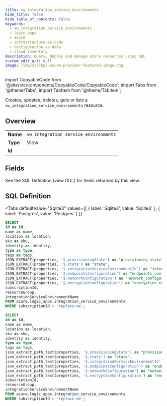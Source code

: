 ```yaml
--- 
title: vw_integration_service_environments
hide_title: false
hide_table_of_contents: false
keywords:
  - vw_integration_service_environments
  - logic_apps
  - azure
  - infrastructure-as-code
  - configuration-as-data
  - cloud inventory
description: Query, deploy and manage azure resources using SQL
custom_edit_url: null
image: /img/stackql-azure-provider-featured-image.png
---
```


import CopyableCode from '@site/src/components/CopyableCode/CopyableCode';
import Tabs from '@theme/Tabs';
import TabItem from '@theme/TabItem';

Creates, updates, deletes, gets or lists a <code>vw_integration_service_environments</code> resource.

## Overview
<table><tbody>
<tr><td><b>Name</b></td><td><code>vw_integration_service_environments</code></td></tr>
<tr><td><b>Type</b></td><td>View</td></tr>
<tr><td><b>Id</b></td><td><CopyableCode code="azure.logic_apps.vw_integration_service_environments" /></td></tr>
</tbody></table>

## Fields

See the SQL Definition (view DDL) for fields returned by this view.

## SQL Definition

<Tabs
defaultValue="Sqlite3"
values={[
{ label: 'Sqlite3', value: 'Sqlite3' },
{ label: 'Postgres', value: 'Postgres' }
]}
>
<TabItem value="Sqlite3">

```sql
SELECT
id as id,
name as name,
location as location,
sku as sku,
identity as identity,
type as type,
tags as tags,
JSON_EXTRACT(properties, '$.provisioningState') as "provisioning_state",
JSON_EXTRACT(properties, '$.state') as "state",
JSON_EXTRACT(properties, '$.integrationServiceEnvironmentId') as "integration_service_environment_id",
JSON_EXTRACT(properties, '$.endpointsConfiguration') as "endpoints_configuration",
JSON_EXTRACT(properties, '$.networkConfiguration') as "network_configuration",
JSON_EXTRACT(properties, '$.encryptionConfiguration') as "encryption_configuration",
subscriptionId,
resourceGroup,
integrationServiceEnvironmentName
FROM azure.logic_apps.integration_service_environments
WHERE subscriptionId = 'replace-me';
```

</TabItem>
<TabItem value="Postgres">

```sql
SELECT
id as id,
name as name,
location as location,
sku as sku,
identity as identity,
type as type,
tags as tags,
json_extract_path_text(properties, '$.provisioningState') as "provisioning_state",
json_extract_path_text(properties, '$.state') as "state",
json_extract_path_text(properties, '$.integrationServiceEnvironmentId') as "integration_service_environment_id",
json_extract_path_text(properties, '$.endpointsConfiguration') as "endpoints_configuration",
json_extract_path_text(properties, '$.networkConfiguration') as "network_configuration",
json_extract_path_text(properties, '$.encryptionConfiguration') as "encryption_configuration",
subscriptionId,
resourceGroup,
integrationServiceEnvironmentName
FROM azure.logic_apps.integration_service_environments
WHERE subscriptionId = 'replace-me';
```

</TabItem>
</Tabs>
